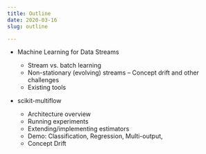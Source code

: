 ```yaml
---
title: Outline
date: 2020-03-16
slug: outline

---
```


* Machine Learning for Data Streams
  * Stream vs. batch learning
  * Non-stationary (evolving) streams – Concept drift and other challenges 
  * Existing tools

* scikit-multiflow
  *  Architecture overview
  * Running experiments
  * Extending/implementing estimators
  * Demo: Classification, Regression, Multi-output,
  * Concept Drift